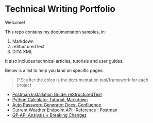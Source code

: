 # Technical Writing Portfolio
Welcome!

This repo contains my documentation samples, in:
1. Markdown
2. reStucturedText
3. DITA XML

It also includes technical articles, tutorials and user guides.

Below is a list to help you land on specific pages:
> P.S: after the colon is the documentation tool/framework for each project
* [Postman Installation Guide: reStructuredText](https://github.com/Nneoma00/Technical-Writing-Projects/wiki/Postman-Installation-Guide)
* [Python Calculator Tutorial: Markdown](https://github.com/Nneoma00/Technical-Writing-Projects/blob/main/Cal-project/README.md)
* [Auto Password Generator Docs: Confluence](https://nneoma-uche.atlassian.net/wiki/spaces/MSD/pages/229588/Build+an+Auto+Password+Generator+with+Python)
* [Current Weather Endpoint API -Reference : Postman](https://documenter.getpostman.com/view/44204277/2sB2qgfeBV)
* [GP-API Analysis + Breaking Changes](https://github.com/Nneoma00/Technical-Writing-Projects/blob/main/payment-api-breaking-changes-analysis.md)

